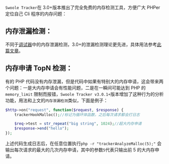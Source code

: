 `Swoole Tracker`在 3.0+版本推出了完全免费的内存检测工具，方便广大 PHPer 定位自己 Cli 程序的内存问题：

## 内存泄漏检测：

不同于[调试器](debuger.md)中的内存泄漏检测，3.0+的泄漏检测理论更先进，具体用法参考[此篇文章](https://mp.weixin.qq.com/s?__biz=MzIyMDkxMTIwNA==&mid=2247483839&idx=1&sn=ead68d219925b7a17602cc37219be056&chksm=97c582b4a0b20ba21a43721172ef6500442a4abfe6a95b878f82df9dc26518dbb4d1f3182c9e&mpshare=1&scene=23&srcid=09152cYGQgLTmZEuUQwaJAQt&sharer_sharetime=1600152472209&sharer_shareid=fcf66e3aa3ef36f1935f2c3ab766f0a0#rd)。

## 内存申请 TopN 检测：

有的 PHP 代码没有内存泄漏，但是代码中如果有特别大的内存申请，这会带来两个问题：一是大内存申请会有性能问题，二是在一瞬间可能达到 PHP 的 `memory_limit` 限制而报错，`Swoole Tracker v3.0.1+`版本增加了这种行为的分析功能，用法和上文的`内存泄漏检测`类似，下面是例子：

```php
$http->on("request", function($request, $response) {
    trackerHookMalloc();//标记为循环体函数，之后每次请求都会打日志

    $req->test = str_repeat("big string", 1024);//超大内存申请
    $response->end("hello");
});
```

上述代码生成日志后，在任意位置执行`php -r "trackerAnalyzeMalloc(5);"` 会输出每次请求的最大的几次内存申请，其中的参数`5`代表只输出前 5 的大内存申请。